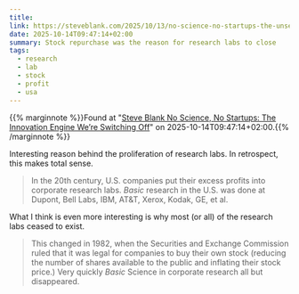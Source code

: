```yaml
---
title:
link: https://steveblank.com/2025/10/13/no-science-no-startups-the-unseen-engine-were-switching-off/
date: 2025-10-14T09:47:14+02:00
summary: Stock repurchase was the reason for research labs to close
tags:
  - research
  - lab
  - stock
  - profit
  - usa
---
```

{{% marginnote %}}Found at "[Steve Blank No Science, No Startups: The Innovation Engine We’re Switching Off](https://web.archive.org/web/20251014094714/https://steveblank.com/2025/10/13/no-science-no-startups-the-unseen-engine-were-switching-off/)" on 2025-10-14T09:47:14+02:00.{{% /marginnote %}}

Interesting reason behind the proliferation of research labs. In retrospect, this makes total sense.

> In the 20th century, U.S. companies put their excess profits into corporate research labs. *Basic* research in the U.S. was done at Dupont, Bell Labs, IBM, AT&T, Xerox, Kodak, GE, et al.

What I think is even more interesting is why most (or all) of the research labs ceased to exist.

> This changed in 1982, when the Securities and Exchange Commission ruled that it was legal for companies to buy their own stock (reducing the number of shares available to the public and inflating their stock price.) Very quickly _Basic_ Science in corporate research all but disappeared.